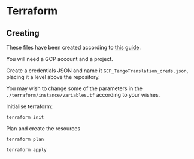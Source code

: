 # Terraform

## Creating

These files have been created according to [this guide](https://cloud.google.com/community/tutorials/getting-started-on-gcp-with-terraform).

You will need a GCP account and a project.

Create a credentials JSON and name it `GCP_TangoTranslation_creds.json`, placing it a level above the repository.

You may wish to change some of the parameters in the `./terraform/instance/variables.tf` according to your wishes.

Initialise terraform:

    terraform init

Plan and create the resources

    terraform plan
    
    terraform apply
